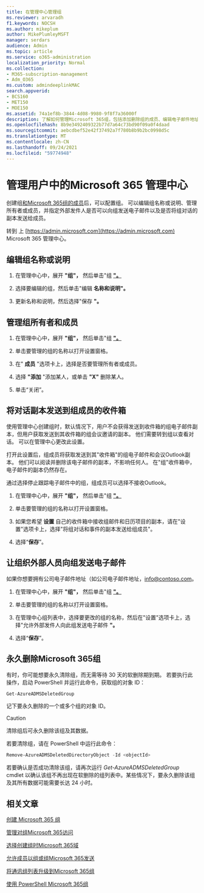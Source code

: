 ```yaml
---
title: 在管理中心管理组
ms.reviewer: arvaradh
f1.keywords: NOCSH
ms.author: mikeplum
author: MikePlumleyMSFT
manager: serdars
audience: Admin
ms.topic: article
ms.service: o365-administration
localization_priority: Normal
ms.collection:
- M365-subscription-management
- Adm_O365
ms.custom: admindeeplinkMAC
search.appverid:
- BCS160
- MET150
- MOE150
ms.assetid: 74a1ef8b-3844-4d08-9980-9f8f7a36000f
description: 了解如何管理Microsoft 365组，包括添加删除组的成员、编辑电子邮件地址、组名称或说明，以及自定义组的工作方式。
ms.openlocfilehash: 8b9e3492409322b77d7a64c73bd90f09a0f4daad
ms.sourcegitcommit: aebcdbef52e42f37492a7f780b8b9b2bc0998d5c
ms.translationtype: MT
ms.contentlocale: zh-CN
ms.lasthandoff: 09/24/2021
ms.locfileid: "59774948"
---
```

# <a name="manage-a-group-in-the-microsoft-365-admin-center"></a>管理用户中的Microsoft 365 管理中心

创建组[和Microsoft 365组的成员](create-groups.md)后，可以配置组。 可以编辑组名称或说明、管理所有者或成员，并指定外部发件人是否可以向组发送电子邮件以及是否将组对话的副本发送给成员。

转到 上 [https://admin.microsoft.com](https://admin.microsoft.com) Microsoft 365 管理中心。

## <a name="edit-the-group-name-or-description"></a>编辑组名称或说明

1. 在管理中心中，展开 **"组"，** 然后单击"组 <a href="https://go.microsoft.com/fwlink/p/?linkid=2052855" target="_blank">**"。**</a>

2. 选择要编辑的组，然后单击"编辑 **名称和说明"。**

3. 更新名称和说明，然后选择"保存 **"。**

## <a name="manage-group-owners-and-members"></a>管理组所有者和成员

1. 在管理中心中，展开 **"组"，** 然后单击"组 <a href="https://go.microsoft.com/fwlink/p/?linkid=2052855" target="_blank">**"。**</a>

2. 单击要管理的组的名称以打开设置窗格。

3. 在" **成员** "选项卡上，选择是否要管理所有者或成员。

4. 选择 **"添加** "添加某人，或单击 **"X"** 删除某人。

5. 单击“关闭”。

## <a name="send-copies-of-conversations-to-group-members-inboxes"></a>将对话副本发送到组成员的收件箱
  
使用管理中心创建组时，默认情况下，用户不会获得发送到收件箱的组电子邮件副本，但用户获取发送到其收件箱的组会议邀请的副本。 他们需要转到组以查看对话。 可以在管理中心更改此设置。

打开此设置后，组成员将获取发送到其"收件箱"的组电子邮件和会议Outlook副本。 他们可以阅读并删除该电子邮件的副本，不影响任何人。 在"组"收件箱中，电子邮件的副本仍然存在。

通过选择停止跟踪电子邮件中的组，组成员可以选择不接收Outlook。

1. 在管理中心中，展开 **"组"，** 然后单击"组 <a href="https://go.microsoft.com/fwlink/p/?linkid=2052855" target="_blank">**"。**</a>

2. 单击要管理的组的名称以打开设置窗格。

3. 如果您希望 **设置** 自己的收件箱中接收组邮件和日历项目的副本，请在"设置"选项卡上，选择"将组对话和事件的副本发送给组成员"。

4. 选择“**保存**”。

## <a name="let-people-outside-the-organization-email-the-group"></a>让组织外部人员向组发送电子邮件

如果你想要拥有公司电子邮件地址（如公司电子邮件地址，info@contoso.com。
 
1. 在管理中心中，展开 **"组"，** 然后单击"组 <a href="https://go.microsoft.com/fwlink/p/?linkid=2052855" target="_blank">**"。**</a>

2. 单击要管理的组的名称以打开设置窗格。

3. 在管理中心组列表中，选择要更改的组的名称，然后在"设置"选项卡上，选择"允许外部发件人向此组发送电子邮件 **"。**
    
4. 选择“**保存**”。

## <a name="permanently-delete-a-microsoft-365-group"></a>永久删除Microsoft 365组

有时，你可能想要永久清除组，而无需等待 30 天的软删除期到期。 若要执行此操作，启动 PowerShell 并运行此命令，获取组的对象 ID：
 
 ```powershell
Get-AzureADMSDeletedGroup
```

记下要永久删除的一个或多个组的对象 ID。
  
> [!CAUTION]
> 清除组后可永久删除该组及其数据。 
  
若要清除组，请在 PowerShell 中运行此命令：

```powershell
Remove-AzureADMSDeletedDirectoryObject -Id <objectId>
```

若要确认是否成功清除该组，请再次运行  *Get-AzureADMSDeletedGroup*  cmdlet 以确认该组不再出现在软删除的组列表中。某些情况下，要永久删除该组及其所有数据可能需要长达 24 小时。 
  
## <a name="related-articles"></a>相关文章

[创建 Microsoft 365 组](create-groups.md)

[管理对组Microsoft 365访问](https://support.microsoft.com/office/bfc7a840-868f-4fd6-a390-f347bf51aff6)

[选择创建组时Microsoft 365域](../../solutions/choose-domain-to-create-groups.md)

[允许成员以组或组Microsoft 365发送](../../solutions/allow-members-to-send-as-or-send-on-behalf-of-group.md)

[将通讯组列表升级到Microsoft 365组](../manage/upgrade-distribution-lists.md)

[使用 PowerShell Microsoft 365组](../../enterprise/manage-microsoft-365-groups-with-powershell.md)
